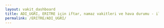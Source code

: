 ```yaml
---
layout: vakit_dashboard
title: ADI_UGRI, ERITRE için iftar, namaz vakitleri ve hava durumu - ilçe/eyalet seç
permalink: /ERITRE/ADI_UGRI/
---
```


<script type="text/javascript">
  var GLOBAL_COUNTRY = 'ERITRE';
  var GLOBAL_CITY = 'ADI_UGRI';
  var GLOBAL_STATE = '';
  var lat = 72;
  var lon = 21;
</script>
